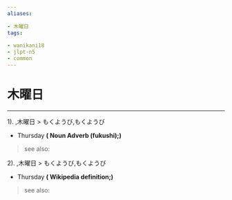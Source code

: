```yaml
---
aliases:
    
- 木曜日
tags:
    
- wanikani18
- jlpt-n5
- common
---
```


# 木曜日
---
1).
,木曜日 > もくようび,もくようび

- Thursday
**( Noun Adverb (fukushi);)**
> see also: 
            
2).
,木曜日 > もくようび,もくようび

- Thursday
**( Wikipedia definition;)**
> see also: 
            